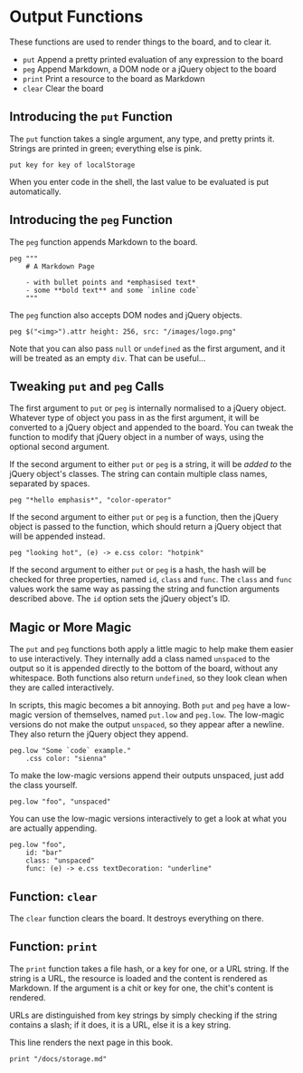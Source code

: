 # Output Functions

These functions are used to render things to the board, and to clear it.

- `put` Append a pretty printed evaluation of any expression to the board
- `peg` Append Markdown, a DOM node or a jQuery object to the board
- `print` Print a resource to the board as Markdown
- `clear` Clear the board

## Introducing the `put` Function

The `put` function takes a single argument, any type, and pretty prints it.
Strings are printed in green; everything else is pink.

    put key for key of localStorage

When you enter code in the shell, the last value to be evaluated is put
automatically.

## Introducing the `peg` Function

The `peg` function appends Markdown to the board.

    peg """
        # A Markdown Page

        - with bullet points and *emphasised text*
        - some **bold text** and some `inline code`
        """

The `peg` function also accepts DOM nodes and jQuery objects.

    peg $("<img>").attr height: 256, src: "/images/logo.png"

Note that you can also pass `null` or `undefined` as the first argument,
and it will be treated as an empty `div`. That can be useful...

## Tweaking `put` and `peg` Calls

The first argument to `put` or `peg` is internally normalised to a jQuery
object. Whatever type of object you pass in as the first argument, it will be
converted to a jQuery object and appended to the board. You can tweak the
function to modify that jQuery object in a number of ways, using the
optional second argument.

If the second argument to either `put` or `peg` is a string, it will be
*added to* the jQuery object's classes. The string can contain multiple
class names, separated by spaces.

    peg "*hello emphasis*", "color-operator"

If the second argument to either `put` or `peg` is a function, then the jQuery
object is passed to the function, which should return a jQuery object that will
be appended instead.

    peg "looking hot", (e) -> e.css color: "hotpink"

If the second argument to either `put` or `peg` is a hash, the hash will be
checked for three properties, named `id`, `class` and `func`. The `class` and
`func` values work the same way as passing the string and function arguments
described above. The `id` option sets the jQuery object's ID.

## Magic or More Magic

The `put` and `peg` functions both apply a little magic to help make them
easier to use interactively. They internally add a class named `unspaced` to
the output so it is appended directly to the bottom of the board, without any
whitespace. Both functions also return `undefined`, so they look clean when
they are called interactively.

In scripts, this magic becomes a bit annoying. Both `put` and `peg` have a
low-magic version of themselves, named `put.low` and `peg.low`. The low-magic
versions do not make the output `unspaced`, so they appear after a newline.
They also return the jQuery object they append.

    peg.low "Some `code` example."
        .css color: "sienna"

To make the low-magic versions append their outputs unspaced, just add the
class yourself.

    peg.low "foo", "unspaced"

You can use the low-magic versions interactively to get a look at what you
are actually appending.

    peg.low "foo",
        id: "bar"
        class: "unspaced"
        func: (e) -> e.css textDecoration: "underline"

## Function: `clear`

The `clear` function clears the board. It destroys everything on there.

## Function: `print`

The `print` function takes a file hash, or a key for one, or a URL string.
If the string is a URL, the resource is loaded and the content is rendered
as Markdown. If the argument is a chit or key for one, the chit's content
is rendered.

URLs are distinguished from key strings by simply checking if the string
contains a slash; if it does, it is a URL, else it is a key string.

This line renders the next page in this book.

    print "/docs/storage.md"
